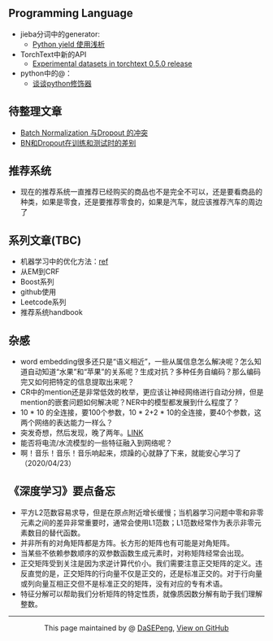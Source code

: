 ## Programming Language
- jieba分词中的generator:
  - [Python yield 使用浅析](https://www.runoob.com/w3cnote/python-yield-used-analysis.html)
- TorchText中新的API
  - [Experimental datasets in torchtext 0.5.0 release](https://github.com/pytorch/text/issues/664)
- python中的@：
  - [谈谈python修饰器](https://www.jianshu.com/p/ab702e4d4ba7)

## 待整理文章
- [Batch Normalization 与Dropout 的冲突](https://www.cnblogs.com/cbattle/p/9475361.html)
- [BN和Dropout在训练和测试时的差别](https://zhuanlan.zhihu.com/p/61725100)

## 推荐系统
- 现在的推荐系统一直推荐已经购买的商品也不是完全不可以，还是要看商品的种类，如果是零食，还是要推荐零食的，如果是汽车，就应该推荐汽车的周边了

## 系列文章(TBC)
- 机器学习中的优化方法：[ref](https://blog.csdn.net/sunflower_sara/article/details/100558156)
- 从EM到CRF
- Boost系列
- github使用
- Leetcode系列
- 推荐系统handbook

## 杂感
- word embedding很多还只是“语义相近”，一些从属信息怎么解决呢？怎么知道自动知道“水果”和“苹果”的关系呢？生成对抗？多种任务自编码？那么编码完又如何把特定的信息提取出来呢？
- CR中的mention还是非常低效的枚举，更应该让神经网络进行自动分辨，但是mention的嵌套问题如何解决呢？NER中的模型都发展到什么程度了？
- 10 * 10 的全连接，要100个参数，10 * 2+2 * 10的全连接，要40个参数，这两个网络的表达能力一样么？
- 突发奇想，然后发现，晚了两年。[LINK](https://openreview.net/forum?id=B1Yy1BxCZ)
- 能否将电流/水流模型的一些特征融入到网络呢？
- 啊！音乐！音乐！音乐响起来，烦躁的心就静了下来，就能安心学习了（2020/04/23）

## 《深度学习》要点备忘
- 平方L2范数容易求导，但是在原点附近增长缓慢；当机器学习问题中零和非零元素之间的差异非常重要时，通常会使用L1范数；L1范数经常作为表示非零元素数目的替代函数。
- 并非所有的对角矩阵都是方阵。长方形的矩阵也有可能是对角矩阵。
- 当某些不依赖参数顺序的双参数函数生成元素时，对称矩阵经常会出现。
- 正交矩阵受到关注是因为求逆计算代价小。我们需要注意正交矩阵的定义。违反直觉的是，正交矩阵的行向量不仅是正交的，还是标准正交的。对于行向量或列向量互相正交但不是标准正交的矩阵，没有对应的专有术语。
- 特征分解可以帮助我们分析矩阵的特定性质，就像质因数分解有助于我们理解整数。


-----------------------------------------------------------------------------------------

<div style="text-align:center;">
This page maintained by @ <a href="https://dasepeng.github.io/">DaSEPeng</a>, 	
<a href="https://github.com/DaSEPeng/Miscellaneous-Notes/">View on GitHub</a>
</div>

